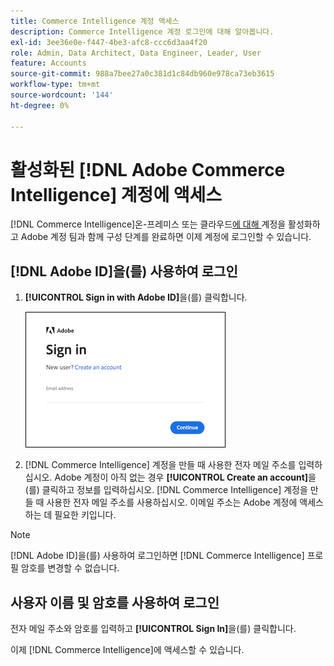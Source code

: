```yaml
---
title: Commerce Intelligence 계정 액세스
description: Commerce Intelligence 계정 로그인에 대해 알아봅니다.
exl-id: 3ee36e0e-f447-4be3-afc8-ccc6d3aa4f20
role: Admin, Data Architect, Data Engineer, Leader, User
feature: Accounts
source-git-commit: 988a7bee27a0c381d1c84db960e978ca73eb3615
workflow-type: tm+mt
source-wordcount: '144'
ht-degree: 0%

---
```


# 활성화된 [!DNL Adobe Commerce Intelligence] 계정에 액세스

[!DNL Commerce Intelligence]온-프레미스 또는 클라우드[에 대해 ](../getting-started/onpremise-activation.md) 계정을 활성화하고 Adobe 계정 팀과 함께 구성 단계를 완료하면 이제 계정에 로그인할 수 있습니다.

## [!DNL Adobe ID]을(를) 사용하여 로그인

1. **[!UICONTROL Sign in with Adobe ID]**&#x200B;을(를) 클릭합니다.

   ![로그인-adobe](../assets/sign-in-adobe.png)

1. [!DNL Commerce Intelligence] 계정을 만들 때 사용한 전자 메일 주소를 입력하십시오. Adobe 계정이 아직 없는 경우 **[!UICONTROL Create an account]**&#x200B;을(를) 클릭하고 정보를 입력하십시오. [!DNL Commerce Intelligence] 계정을 만들 때 사용한 전자 메일 주소를 사용하십시오. 이메일 주소는 Adobe 계정에 액세스하는 데 필요한 키입니다.

>[!NOTE]
>
>[!DNL Adobe ID]을(를) 사용하여 로그인하면 [!DNL Commerce Intelligence] 프로필 암호를 변경할 수 없습니다.

## 사용자 이름 및 암호를 사용하여 로그인

전자 메일 주소와 암호를 입력하고 **[!UICONTROL Sign In]**&#x200B;을(를) 클릭합니다.

이제 [!DNL Commerce Intelligence]에 액세스할 수 있습니다.
